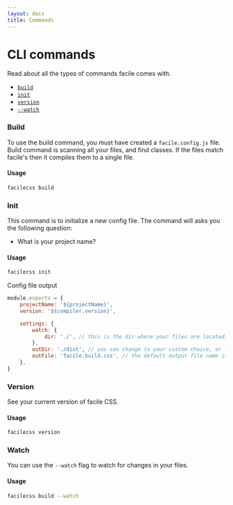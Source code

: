 ```yaml
---
layout: docs
title: Commands
---
```


<script setup>
    import version from "../../../package.json";
</script>

# CLI commands

Read about all the types of commands facile comes with.

-   [`build`](/cli/commands#build)
-   [`init`](/cli/commands#init)
-   [`version`](/cli/commands#version)
-   [`--watch`](/cli/commands#watch)

### Build

To use the build command, you must have created a <code>facile.config.js</code> file.
Build command is scanning all your files, and find classes. If the files match facile's then it compiles them to a single file.

#### Usage

```bash
facilecss build
```

### Init

This command is to initialize a new config file. The command will asks you the following question:

-   What is your project name?

#### Usage

```bash
facilecss init
```

Config file output

```js
module.exports = {
    projectName: '${projectName}',
    version: '${compiler.version}',

    settings: {
        watch: {
            dir: './', // this is the dir where your files are located.
        },
        outDir: './dist', // you can change to your custom choice, or leave it empty.
        outFile: 'facile.build.css', // the default output file name is facile.build.css
    },
}
```

### Version

See your current version of facile CSS.

#### Usage

```bash
facilecss version
```

### Watch

You can use the <code>--watch</code> flag to watch for changes in your files.

#### Usage

```bash
facilecss build --watch
```
